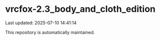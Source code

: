 # vrcfox-2.3_body_and_cloth_edition

Last updated: 2025-07-10 14:41:14

This repository is automatically maintained.
